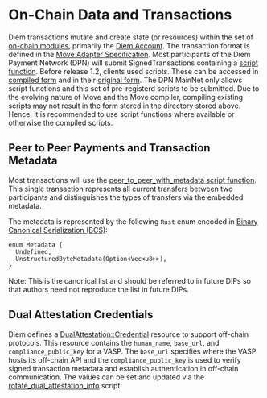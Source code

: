 # On-Chain Data and Transactions

Diem transactions mutate and create state (or resources) within the set of [on-chain modules](https://github.com/aptos-labs/aptos-core/tree/main/aptos-move/framework/core/sources), primarily the [Diem Account](https://github.com/aptos-labs/aptos-core/blob/main/aptos-move/framework/doc/DiemAccount.md). The transaction format is defined in the [Move Adapter Specification](https://github.com/aptos-labs/aptos-core/blob/main/specifications/move_adapter/README.md). Most participants of the Diem Payment Network (DPN) will submit SignedTransactions containing a [script function](https://github.com/aptos-labs/aptos-core/blob/main/aptos-move/framework/script_documentation/script_documentation.md). Before release 1.2, clients used scripts. These can be accessed in [compiled form](https://github.com/aptos-labs/aptos-core/tree/release-1.1/language/stdlib/compiled/transaction_scripts) and in their [original form](https://github.com/aptos-labs/aptos-core/tree/release-1.1/language/stdlib/transaction_scripts). The DPN MainNet only allows script functions and this set of pre-registerd scripts to be submitted. Due to the evolving nature of Move and the Move compiler, compiling existing scripts may not result in the form stored in the directory stored above. Hence, it is recommended to use script functions where available or otherwise the compiled scripts.

## Peer to Peer Payments and Transaction Metadata

Most transactions will use the [peer_to_peer_with_metadata script function](https://github.com/aptos-labs/aptos-core/blob/main/aptos-move/framework/script_documentation/script_documentation.md#0x1_PaymentScripts_peer_to_peer_with_metadata). This single transaction represents all current transfers between two participants and distinguishes the types of transfers via the embedded metadata.

The metadata is represented by the following `Rust` enum encoded in [Binary Canonical Serialization (BCS)](https://github.com/diem/bcs):

```
enum Metadata {
  Undefined,
  UnstructuredByteMetadata(Option<Vec<u8>>),
}
```

Note: This is the canonical list and should be referred to in future DIPs so that authors need not reproduce the list in future DIPs.

## Dual Attestation Credentials

Diem defines a [DualAttestation::Credential](https://github.com/aptos-labs/aptos-core/blob/main/aptos-move/framework/core/sources/DualAttestation.move) resource to support off-chain protocols. This resource contains the `human_name`, `base_url`, and `compliance_public_key` for a VASP. The `base_url` specifies where the VASP hosts its off-chain API and the `compliance_public_key` is used to verify signed transaction metadata and establish authentication in off-chain communication. The values can be set and updated via the [rotate_dual_attestation_info](https://github.com/aptos-labs/aptos-core/blob/main/aptos-move/framework/transaction_scripts/rotate_dual_attestation_info.move) script.
